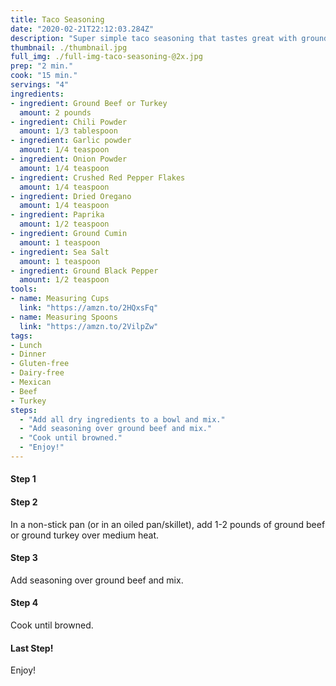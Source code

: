 ```yaml
---
title: Taco Seasoning
date: "2020-02-21T22:12:03.284Z"
description: "Super simple taco seasoning that tastes great with ground beef or ground turkey. Tastes the best on Tuesdays."
thumbnail: ./thumbnail.jpg
full_img: ./full-img-taco-seasoning-@2x.jpg
prep: "2 min."
cook: "15 min."
servings: "4"
ingredients:
- ingredient: Ground Beef or Turkey
  amount: 2 pounds
- ingredient: Chili Powder
  amount: 1/3 tablespoon
- ingredient: Garlic powder
  amount: 1/4 teaspoon
- ingredient: Onion Powder
  amount: 1/4 teaspoon
- ingredient: Crushed Red Pepper Flakes
  amount: 1/4 teaspoon
- ingredient: Dried Oregano
  amount: 1/4 teaspoon
- ingredient: Paprika
  amount: 1/2 teaspoon
- ingredient: Ground Cumin
  amount: 1 teaspoon
- ingredient: Sea Salt
  amount: 1 teaspoon
- ingredient: Ground Black Pepper
  amount: 1/2 teaspoon
tools:
- name: Measuring Cups
  link: "https://amzn.to/2HQxsFq"
- name: Measuring Spoons
  link: "https://amzn.to/2VilpZw"
tags:
- Lunch
- Dinner
- Gluten-free
- Dairy-free
- Mexican
- Beef
- Turkey
steps:
  - "Add all dry ingredients to a bowl and mix."
  - "Add seasoning over ground beef and mix."
  - "Cook until browned."
  - "Enjoy!"
---
```


#### Step 1



#### Step 2

In a non-stick pan (or in an oiled pan/skillet), add 1-2 pounds of ground beef or ground turkey over medium heat.

#### Step 3

Add seasoning over ground beef and mix.

#### Step 4

Cook until browned.

#### Last Step!

Enjoy!
